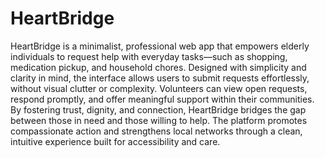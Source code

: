 # HeartBridge
HeartBridge is a minimalist, professional web app that empowers elderly individuals to request help with everyday tasks—such as shopping, medication pickup, and household chores. Designed with simplicity and clarity in mind, the interface allows users to submit requests effortlessly, without visual clutter or complexity. Volunteers can view open requests, respond promptly, and offer meaningful support within their communities. By fostering trust, dignity, and connection, HeartBridge bridges the gap between those in need and those willing to help. The platform promotes compassionate action and strengthens local networks through a clean, intuitive experience built for accessibility and care.
